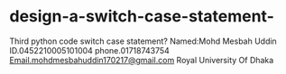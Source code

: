 # design-a-switch-case-statement-
Third python code  switch case statement?
Named:Mohd Mesbah Uddin
ID.0452210005101004
phone.01718743754
Email.mohdmesbahuddin170217@gmail.com
Royal University Of Dhaka

